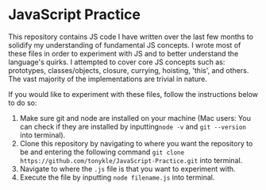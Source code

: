 # JavaScript Practice
This repository contains JS code I have written over the last few months to solidify my understanding of fundamental JS concepts. I wrote most of these files in order to experiment with JS and to better understand the language's quirks. I attempted to cover core JS concepts such as: prototypes, classes/objects, closure, currying, hoisting, 'this', and others. The vast majority of the implementations are trivial in nature.

If you would like to experiment with these files, follow the instructions below to do so:

1. Make sure git and node are installed on your machine (Mac users: You can check if they are installed by inputting```node -v``` and ```git --version``` into terminal).
2. Clone this repository by navigating to where you want the repository to be and entering the following command ```git clone https://github.com/tonykle/JavaScript-Practice.git``` into terminal.
3. Navigate to where the ```.js``` file is that you want to experiment with.
4. Execute the file by inputting ```node filename.js``` into terminal.
